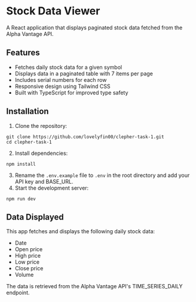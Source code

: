# Stock Data Viewer

A React application that displays paginated stock data fetched from the Alpha Vantage API.

## Features

- Fetches daily stock data for a given symbol
- Displays data in a paginated table with 7 items per page
- Includes serial numbers for each row
- Responsive design using Tailwind CSS
- Built with TypeScript for improved type safety

## Installation

1. Clone the repository: 
```
git clone https://github.com/lovelyfin00/clepher-task-1.git
cd clepher-task-1
```
2. Install dependencies: 
```
npm install
```
3. Rename the `.env.example` file to `.env` in the root directory and add your API key and BASE_URL.
4. Start the development server:
```
npm run dev
```

## Data Displayed

This app fetches and displays the following daily stock data:

- Date
- Open price
- High price
- Low price
- Close price
- Volume

The data is retrieved from the Alpha Vantage API's TIME_SERIES_DAILY endpoint.